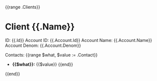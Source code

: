 {{range .Clients}}
# Client {{.Name}}
ID: {{.Id}}
Account ID: {{.Account.Id}}
Account Name: {{.Account.Name}}
Account Denom: {{.Account.Denom}}

Contacts:
{{range $what, $value := .Contact}}
- **{{$what}}:** {{$value}}
{{end}}

{{end}}